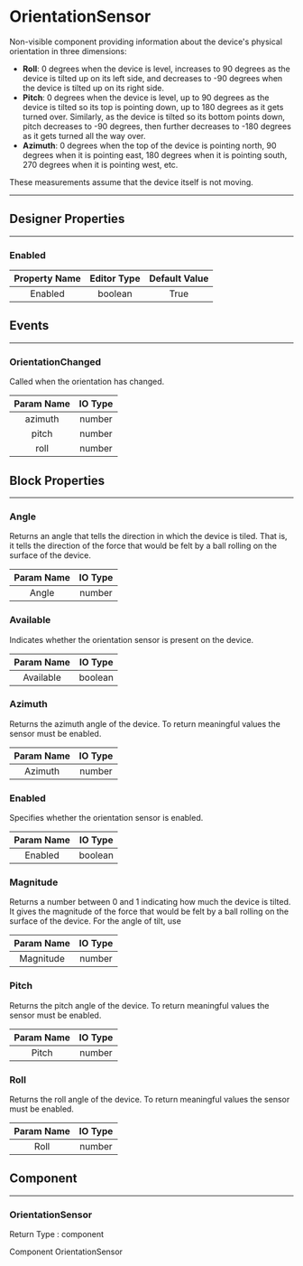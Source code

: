 # OrientationSensor

Non-visible component providing information about the device's physical orientation in three dimensions:

*   **Roll**: 0 degrees when the device is level, increases to 90 degrees as the device is tilted up on its left side, and decreases to -90 degrees when the device is tilted up on its right side.
*   **Pitch**: 0 degrees when the device is level, up to 90 degrees as the device is tilted so its top is pointing down, up to 180 degrees as it gets turned over. Similarly, as the device is tilted so its bottom points down, pitch decreases to -90 degrees, then further decreases to -180 degrees as it gets turned all the way over.
*   **Azimuth**: 0 degrees when the top of the device is pointing north, 90 degrees when it is pointing east, 180 degrees when it is pointing south, 270 degrees when it is pointing west, etc.

These measurements assume that the device itself is not moving.

---

## Designer Properties

---

### Enabled

| Property Name | Editor Type | Default Value |
| :-----------: | :---------: | :-----------: |
|    Enabled    |   boolean   |      True     |

## Events

---

### OrientationChanged

<div block-type = "component_event" component-selector = "OrientationSensor" event-selector = "OrientationChanged" event-params = "azimuth-pitch-roll" id = "orientationsensor-orientationchanged"></div>

Called when the orientation has changed.

| Param Name | IO Type |
| :--------: | :-----: |
|   azimuth  |  number |
|    pitch   |  number |
|    roll    |  number |

## Block Properties

---

### Angle

<div block-type = "component_set_get" component-selector = "OrientationSensor" property-selector = "Angle" property-type = "get" id = "get-orientationsensor-angle"></div>

Returns an angle that tells the direction in which the device is tiled. That is, it tells the direction of the force that would be felt by a ball rolling on the surface of the device.

| Param Name | IO Type |
| :--------: | :-----: |
|    Angle   |  number |

### Available

<div block-type = "component_set_get" component-selector = "OrientationSensor" property-selector = "Available" property-type = "get" id = "get-orientationsensor-available"></div>

Indicates whether the orientation sensor is present on the device.

| Param Name | IO Type |
| :--------: | :-----: |
|  Available | boolean |

### Azimuth

<div block-type = "component_set_get" component-selector = "OrientationSensor" property-selector = "Azimuth" property-type = "get" id = "get-orientationsensor-azimuth"></div>

Returns the azimuth angle of the device. To return meaningful values the sensor must be enabled.

| Param Name | IO Type |
| :--------: | :-----: |
|   Azimuth  |  number |

### Enabled

<div block-type = "component_set_get" component-selector = "OrientationSensor" property-selector = "Enabled" property-type = "get" id = "get-orientationsensor-enabled"></div>

<div block-type = "component_set_get" component-selector = "OrientationSensor" property-selector = "Enabled" property-type = "set" id = "set-orientationsensor-enabled"></div>

Specifies whether the orientation sensor is enabled.

| Param Name | IO Type |
| :--------: | :-----: |
|   Enabled  | boolean |

### Magnitude

<div block-type = "component_set_get" component-selector = "OrientationSensor" property-selector = "Magnitude" property-type = "get" id = "get-orientationsensor-magnitude"></div>

Returns a number between 0 and 1 indicating how much the device is tilted. It gives the magnitude of the force that would be felt by a ball rolling on the surface of the device. For the angle of tilt, use

| Param Name | IO Type |
| :--------: | :-----: |
|  Magnitude |  number |

### Pitch

<div block-type = "component_set_get" component-selector = "OrientationSensor" property-selector = "Pitch" property-type = "get" id = "get-orientationsensor-pitch"></div>

Returns the pitch angle of the device. To return meaningful values the sensor must be enabled.

| Param Name | IO Type |
| :--------: | :-----: |
|    Pitch   |  number |

### Roll

<div block-type = "component_set_get" component-selector = "OrientationSensor" property-selector = "Roll" property-type = "get" id = "get-orientationsensor-roll"></div>

Returns the roll angle of the device. To return meaningful values the sensor must be enabled.

| Param Name | IO Type |
| :--------: | :-----: |
|    Roll    |  number |

## Component

---

### OrientationSensor

<div block-type = "component_component_block" component-selector = "OrientationSensor" id = "component-orientationsensor"></div>

Return Type : component

Component OrientationSensor

